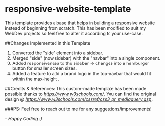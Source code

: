 # responsive-website-template
This template provides a base that helps in building a responsive website instead of beginning from scratch. This has been modified to suit my WebDev projects so feel free to alter it according to your use-case.

##Changes Implemented in this Template
  1. Converted the "side" element into a sidebar.
  2. Merged "side" (now sidebar) with the "navbar" into a single component.
  3. Added responsiveness to the sidebar -> changes into a hamburger button for smaller screen sizes.
  4. Added a feature to add a brand logo in the top-navbar that would fit within the max-height .

##Credits & References:
This custom-made template has been made possible thanks to _https://www.w3schools.com/_. You can find the original design  @ _https://www.w3schools.com/cssref/css3_pr_mediaquery.asp_.

###PS: Feel free to reach out to me for any suggestions/improvements!

_- Happy Coding :)_
